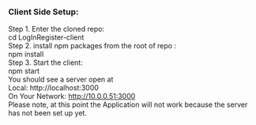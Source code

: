 ### Client Side Setup:<br>
Step 1. Enter the cloned repo:<br>
cd LogInRegister-client<br>
Step 2. install npm packages from the root of repo :<br>
npm install<br>
Step 3. Start the client:<br>
npm start <br>
You should see a server open at<br>
Local: http://localhost:3000<br>
On Your Network: http://10.0.0.51:3000<br>
Please note, at this point the Application will not work because the server has not been set up yet.<br>
